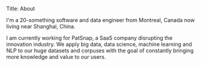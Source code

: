 Title: About

I'm a 20-something software and data engineer from Montreal, Canada now living near Shanghai, China.

I am currently working for PatSnap, a SaaS company disrupting the innovation industry. We apply big data, data science, machine learning and NLP to our huge datasets and corpuses with the goal of constantly bringing more knowledge and value to our users.

